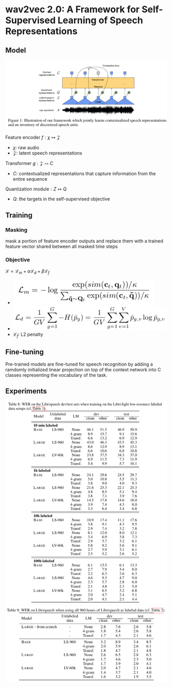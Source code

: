 #  wav2vec 2.0: A Framework for Self-Supervised Learning of Speech Representations

## Model
![](figs/wav2vec2.0_2020-08-12-17-44-50.png)

Feature encoder $f: \chi \mapsto \mathcal{Z}$ 
- $\chi$: raw audio
- $\mathcal{Z}$: latent speech representations

Transformer $g: \mathcal{Z} \mapsto C$
- $C$: contextualized representations that capture information from the entire sequence

Quantization module$: Z \mapsto Q$
- $Q$: the targets in the self-supervised objective

## Training
### Masking
mask a portion of feature encoder outputs and replace them with a trained feature vector shared between all masked time steps

### Objective
$\mathcal{L} = \mathcal{L}_m + \alpha\mathcal{L}_d + \beta\mathcal{L}_f$
- ![](figs/wav2vec2.0_2020-08-12-18-35-26.png)
- ![](figs/wav2vec2.0_2020-08-12-18-35-48.png)
- $\mathcal{L}_f:$ L2 penalty

## Fine-tuning
Pre-trained models are fine-tuned for speech recognition by adding a ramdomly initialized linear projection on top of the context network into C classes representing the vocabulary of the task.

## Experiments
![](figs/wav2vec2.0_2020-08-12-18-41-53.png)
![](figs/wav2vec2.0_2020-08-12-18-42-20.png)